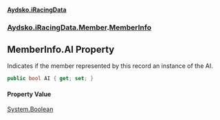 #### [Aydsko.iRacingData](index.md 'index')
### [Aydsko.iRacingData.Member](index.md#Aydsko.iRacingData.Member 'Aydsko.iRacingData.Member').[MemberInfo](MemberInfo.md 'Aydsko.iRacingData.Member.MemberInfo')

## MemberInfo.AI Property

Indicates if the member represented by this record an instance of the AI.

```csharp
public bool AI { get; set; }
```

#### Property Value
[System.Boolean](https://docs.microsoft.com/en-us/dotnet/api/System.Boolean 'System.Boolean')